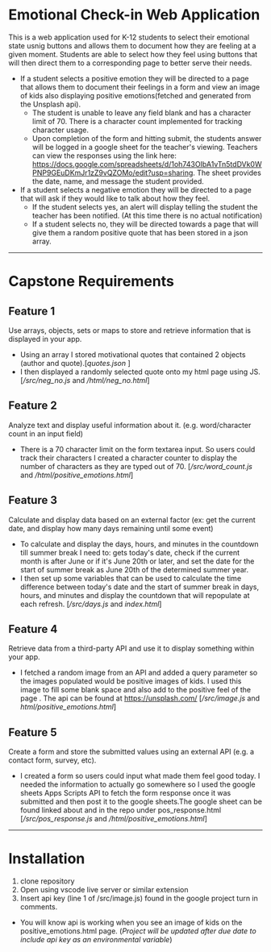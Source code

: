 # Emotional Check-in Web Application

This is a web application used for K-12 students to select their emotional state usnig buttons and allows them to document how they are feeling at a given moment. Students are able to select how they feel using buttons that will then direct them to a corresponding page to better serve their needs. 
- If a student selects a positive emotion they will be directed to a page that allows them to document their feelings in a form and view an image of kids also displaying positive emotions(fetched and generated from the Unsplash api).
    - The student is unable to leave any field blank and has a character limit of 70. There is a character count implemented for tracking character usage. 
    - Upon completion of the form and hitting submit, the students answer will be logged in a google sheet for the teacher's viewing. Teachers can view the responses using the link  here: https://docs.google.com/spreadsheets/d/1oh743OIbA1vTn5tdDVk0WPNP9GEuDKmJr1zZ9vQZOMo/edit?usp=sharing. The sheet provides the date, name, and message the student provided.
- If a student selects a negative emotion they will be directed to a page that will ask if they would like to talk about how they feel. 
    - If the student selects yes, an alert will display telling the student the teacher has been notified. (At this time there is no actual notification)
    - If a student selects no, they will be directed towards a page that will give them a random positive quote that has been stored in a json array. 
---
# Capstone Requirements
## Feature 1
Use arrays, objects, sets or maps to store and retrieve information that is displayed in your app.

- Using an array I stored motivational quotes that contained 2 objects (author and quote).[_quotes.json_ ] 
- I then displayed a randomly selected quote onto my html page using JS. [_/src/neg_no.js_ and _/html/neg_no.html_] 

## Feature 2
Analyze text and display useful information about it. (e.g. word/character count in an input field)

- There is a 70 character limit on the form textarea input. So users could track their characters I created a character counter to display the number of characters as they are typed out of 70. [_/src/word_count.js_ and _/html/positive_emotions.html_]

## Feature 3
Calculate and display data based on an external factor (ex: get the current date, and display how many days remaining until some event)

- To calculate and display the days, hours, and minutes in the countdown till summer break I need to: gets today's date, check if the current month is after June or if it's June 20th or later, and set the date for the start of summer break as June 20th of the determined summer year.
- I then set up some variables that can be used to calculate the time difference between today's date and the start of summer break in days, hours, and minutes and display the countdown that will repopulate at each refresh. [_/src/days.js_ and _index.html_]

## Feature 4
Retrieve data from a third-party API and use it to display something within your app.

- I fetched a random image from an API and added a query parameter so the images populated would be positive images of kids. I used this image to fill some blank space and also add to the positive feel of the page . The api can be found at https://unsplash.com/ [_/src/image.js_ and _html/positive_emotions.html_]

## Feature 5
Create a form and store the submitted values using an external API (e.g. a contact form, survey, etc).

- I created a form so users could input what made them feel good today. I needed the information to actually go somewhere so I used the google sheets Apps Scripts API to fetch the form response once it was submitted and then post it to the google sheets.The google sheet can be found linked about and in the repo under pos_response.html [_/src/pos_response.js_ and _/html/positive_emotions.html_]
---
# Installation
1. clone repository 
2. Open using vscode live server or similar extension 
3. Insert api key (line 1 of /src/image.js) found in the google project turn in comments. 
- You will know api is working when you see an image of kids on the positive_emotions.html page.
(*Project will be updated after due date to include api key as an environmental variable*)
